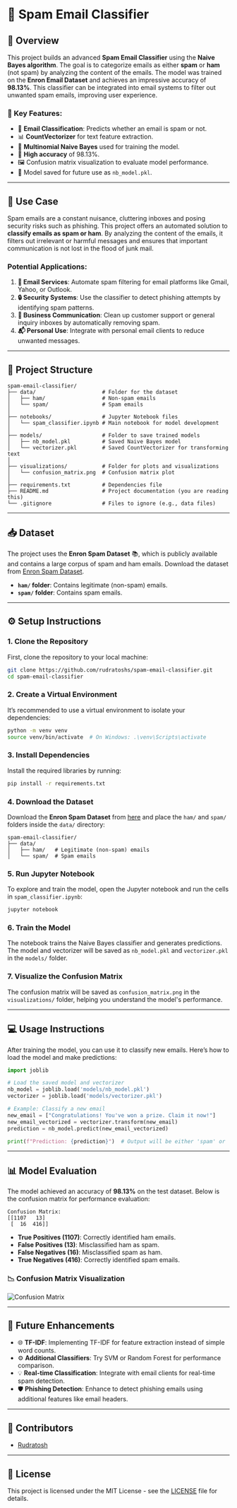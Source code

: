 # **📧 Spam Email Classifier**

## **🚀 Overview**

This project builds an advanced **Spam Email Classifier** using the **Naive Bayes algorithm**. The goal is to categorize emails as either **spam** or **ham** (not spam) by analyzing the content of the emails. The model was trained on the **Enron Email Dataset** and achieves an impressive accuracy of **98.13%**. This classifier can be integrated into email systems to filter out unwanted spam emails, improving user experience. 

### **🔑 Key Features:**
- 📩 **Email Classification**: Predicts whether an email is spam or not.
- 📊 **CountVectorizer** for text feature extraction.
- 🤖 **Multinomial Naive Bayes** used for training the model.
- 🎯 **High accuracy** of 98.13%.
- 🖼️ Confusion matrix visualization to evaluate model performance.
- 💾 Model saved for future use as `nb_model.pkl`.

---

## **🎯 Use Case**

Spam emails are a constant nuisance, cluttering inboxes and posing security risks such as phishing. This project offers an automated solution to **classify emails as spam or ham**. By analyzing the content of the emails, it filters out irrelevant or harmful messages and ensures that important communication is not lost in the flood of junk mail.

### **Potential Applications**:
1. **📧 Email Services**: Automate spam filtering for email platforms like Gmail, Yahoo, or Outlook.
2. **🔒 Security Systems**: Use the classifier to detect phishing attempts by identifying spam patterns.
3. **💼 Business Communication**: Clean up customer support or general inquiry inboxes by automatically removing spam.
4. **📬 Personal Use**: Integrate with personal email clients to reduce unwanted messages.

---

## **📂 Project Structure**

```
spam-email-classifier/
├── data/                     # Folder for the dataset
│   ├── ham/                  # Non-spam emails
│   └── spam/                 # Spam emails
│
├── notebooks/                # Jupyter Notebook files
│   └── spam_classifier.ipynb # Main notebook for model development
│
├── models/                   # Folder to save trained models
│   ├── nb_model.pkl          # Saved Naive Bayes model
│   └── vectorizer.pkl        # Saved CountVectorizer for transforming text
│
├── visualizations/           # Folder for plots and visualizations
│   └── confusion_matrix.png  # Confusion matrix plot
│
├── requirements.txt          # Dependencies file
├── README.md                 # Project documentation (you are reading this)
└── .gitignore                # Files to ignore (e.g., data files)
```

---

## **📥 Dataset**

The project uses the **Enron Spam Dataset** 📚, which is publicly available and contains a large corpus of spam and ham emails. Download the dataset from [Enron Spam Dataset](https://www.cs.cmu.edu/~enron/).

- **`ham/` folder**: Contains legitimate (non-spam) emails.
- **`spam/` folder**: Contains spam emails.

---

## **⚙️ Setup Instructions**

### 1. **Clone the Repository**

First, clone the repository to your local machine:

```bash
git clone https://github.com/rudratoshs/spam-email-classifier.git
cd spam-email-classifier
```

### 2. **Create a Virtual Environment**

It’s recommended to use a virtual environment to isolate your dependencies:

```bash
python -m venv venv
source venv/bin/activate  # On Windows: .\venv\Scripts\activate
```

### 3. **Install Dependencies**

Install the required libraries by running:

```bash
pip install -r requirements.txt
```

### 4. **Download the Dataset**

Download the **Enron Spam Dataset** from [here](https://www.cs.cmu.edu/~enron/) and place the `ham/` and `spam/` folders inside the `data/` directory:

```
spam-email-classifier/
├── data/
│   ├── ham/   # Legitimate (non-spam) emails
│   └── spam/  # Spam emails
```

### 5. **Run Jupyter Notebook**

To explore and train the model, open the Jupyter notebook and run the cells in `spam_classifier.ipynb`:

```bash
jupyter notebook
```

### 6. **Train the Model**

The notebook trains the Naive Bayes classifier and generates predictions. The model and vectorizer will be saved as `nb_model.pkl` and `vectorizer.pkl` in the `models/` folder.

### 7. **Visualize the Confusion Matrix**

The confusion matrix will be saved as `confusion_matrix.png` in the `visualizations/` folder, helping you understand the model's performance.

---

## **💻 Usage Instructions**

After training the model, you can use it to classify new emails. Here’s how to load the model and make predictions:

```python
import joblib

# Load the saved model and vectorizer
nb_model = joblib.load('models/nb_model.pkl')
vectorizer = joblib.load('models/vectorizer.pkl')

# Example: Classify a new email
new_email = ["Congratulations! You've won a prize. Claim it now!"]
new_email_vectorized = vectorizer.transform(new_email)
prediction = nb_model.predict(new_email_vectorized)

print(f"Prediction: {prediction}")  # Output will be either 'spam' or 'ham'
```

---

## **📊 Model Evaluation**

The model achieved an accuracy of **98.13%** on the test dataset. Below is the confusion matrix for performance evaluation:

```text
Confusion Matrix:
[[1107   13]
 [  16  416]]
```

- **True Positives (1107)**: Correctly identified ham emails.
- **False Positives (13)**: Misclassified ham as spam.
- **False Negatives (16)**: Misclassified spam as ham.
- **True Negatives (416)**: Correctly identified spam emails.

### 📉 Confusion Matrix Visualization

![Confusion Matrix](visualizations/confusion_matrix.png)

---

## **🌱 Future Enhancements**

- 🌐 **TF-IDF**: Implementing TF-IDF for feature extraction instead of simple word counts.
- ⚙️ **Additional Classifiers**: Try SVM or Random Forest for performance comparison.
- 💡 **Real-time Classification**: Integrate with email clients for real-time spam detection.
- 🛡️ **Phishing Detection**: Enhance to detect phishing emails using additional features like email headers.

---

## **🤝 Contributors**

- [Rudratosh](https://github.com/rudratoshs)

---

## **📄 License**

This project is licensed under the MIT License - see the [LICENSE](LICENSE) file for details.